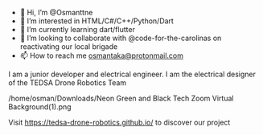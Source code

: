 - 👋 Hi, I’m @Osmanttne
- 👀 I’m interested in HTML/C#/C++/Python/Dart
- 🌱 I’m currently learning dart/flutter
- 💞️ I’m looking to collaborate with @code-for-the-carolinas on reactivating our local brigade 
- 📫 How to reach me osmantaka@protonmail.com

I am a junior developer and electrical engineer. I am the electrical designer of the TEDSA Drone Robotics Team


/home/osman/Downloads/Neon Green and Black Tech Zoom Virtual Background(1).png


Visit https://tedsa-drone-robotics.github.io/ to discover our project 
